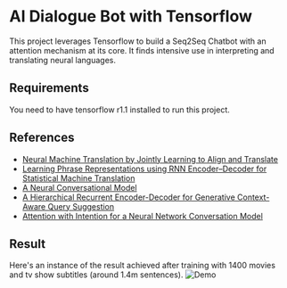 # AI Dialogue Bot with Tensorflow

This project leverages Tensorflow to build a Seq2Seq Chatbot with an attention mechanism at its core. It finds intensive use in interpreting and translating neural languages.

## Requirements
You need to have tensorflow r1.1 installed to run this project.

## References
- [Neural Machine Translation by Jointly Learning to Align and Translate](https://arxiv.org/abs/1409.0473)
- [Learning Phrase Representations using RNN Encoder–Decoder for Statistical Machine Translation](https://arxiv.org/pdf/1406.1078.pdf)
- [A Neural Conversational Model](https://arxiv.org/pdf/1506.05869.pdf)
- [A Hierarchical Recurrent Encoder-Decoder for Generative Context-Aware Query Suggestion](https://arxiv.org/pdf/1507.02221.pdf)
- [Attention with Intention for a Neural Network Conversation Model](https://arxiv.org/pdf/1510.08565.pdf)

## Result
Here's an instance of the result achieved after training with 1400 movies and tv show subtitles (around 1.4m sentences).
![Demo](/meetup_demo.png)

## 